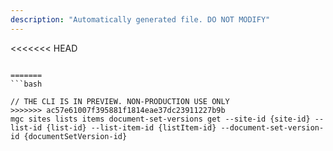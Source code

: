 ```yaml
---
description: "Automatically generated file. DO NOT MODIFY"
---
```


<<<<<<< HEAD
```cli

=======
```bash

// THE CLI IS IN PREVIEW. NON-PRODUCTION USE ONLY
>>>>>>> ac57e61007f395881f1814eae37dc23911227b9b
mgc sites lists items document-set-versions get --site-id {site-id} --list-id {list-id} --list-item-id {listItem-id} --document-set-version-id {documentSetVersion-id}

```